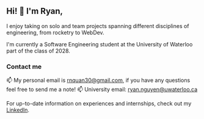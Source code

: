 ## Hi! 👋 I'm Ryan,

I enjoy taking on solo and team projects spanning different disciplines of engineering, from rocketry to WebDev.

I'm currently a Software Engineering student at the University of Waterloo part of the class of 2028.

### Contact me

📫 My personal email is [rnquan30@gmail.com](mailto:rnquan30@gmail.com), if you have any questions feel free to send me a note!
📫 University email: [ryan.nguyen@uwaterloo.ca](mailto:ryan.nguyen@uwaterloo.ca)

For up-to-date information on experiences and internships, check out my [LinkedIn](https://www.linkedin.com/in/aaron-m-becker/).
